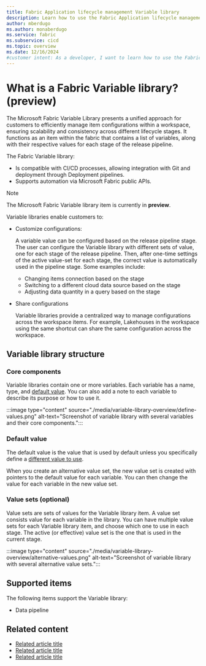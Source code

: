 ```yaml
---
title: Fabric Application lifecycle management Variable library
description: Learn how to use the Fabric Application lifecycle management (ALM) Variable library tool to customize your stages.
author: mberdugo
ms.author: monaberdugo
ms.service: fabric
ms.subservice: cicd
ms.topic: overview
ms.date: 12/16/2024
#customer intent: As a developer, I want to learn how to use the Fabric Application lifecycle management (ALM) Variable library tool to customize my stages so that I can manage my content lifecycle.
---
```


# What is a Fabric Variable library? (preview)

The Microsoft Fabric Variable Library presents a unified approach for customers to efficiently manage item configurations within a workspace, ensuring scalability and consistency across different lifecycle stages. It functions as an item within the fabric that contains a list of variables, along with their respective values for each stage of the release pipeline.

The Fabric Variable library:

* Is compatible with CI/CD processes, allowing integration with Git and deployment through Deployment pipelines.
* Supports automation via Microsoft Fabric public APIs.

> [!NOTE]
> The Microsoft Fabric Variable library item is currently in **preview**.

Variable libraries enable customers to:

* Customize configurations:

  A variable value can be configured based on the release pipeline stage. The user can configure the Variable library with different sets of value, one for each stage of the release pipeline. Then, after one-time settings of the active value-set for each stage, the correct value is automatically used in the pipeline stage. Some examples include:

  * Changing items connection based on the stage
  * Switching to a different cloud data source based on the stage
  * Adjusting data quantity in a query based on the stage

* Share configurations

  Variable libraries provide a centralized way to manage configurations across the workspace items. For example, Lakehouses in the workspace using the same shortcut can share the same configuration across the workspace.

## Variable library structure

### Core components

Variable libraries contain one or more variables. Each variable has a name, type, and [default value](#default-value). You can also add a note to each variable to describe its purpose or how to use it.

:::image type="content" source="./media/variable-library-overview/define-values.png" alt-text="Screenshot of variable library with several variables and their core components.":::

### Default value

The default value is the value that is used by default unless you specifically define a [different value to use](#value-sets-optional).

When you create an alternative value set, the new value set is created with pointers to the default value for each variable. You can then change the value for each variable in the new value set.

### Value sets (optional)

Value sets are sets of values for the Variable library item. A value set consists value for each variable in the library. You can have multiple value sets for each Variable library item, and choose which one to use in each stage. The active (or effective) value set is the one that is used in the current stage.

:::image type="content" source="./media/variable-library-overview/alternative-values.png" alt-text="Screenshot of variable library with several alternative value sets.":::

## Supported items

The following items support the Variable library:

* Data pipeline
<!--- * [Lakehouse](../../data-engineering/lakehouse-overview.md)
* Notebook --->

## Related content

* [Related article title](link.md)
* [Related article title](link.md)
* [Related article title](link.md)
